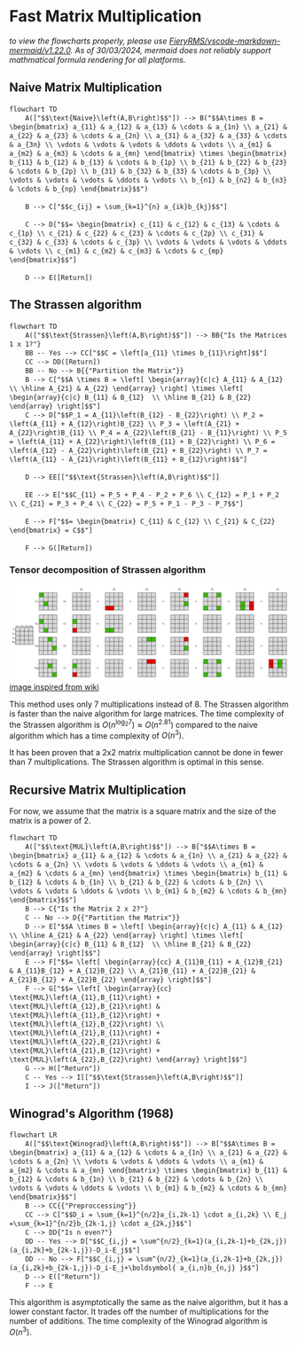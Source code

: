# Fast Matrix Multiplication

_to view the flowcharts properly, please use [FieryRMS/vscode-markdown-mermaid/v1.22.0](https://github.com/FieryRMS/vscode-markdown-mermaid/releases/tag/v1.22.0). As of 30/03/2024, mermaid does not reliably support mathmatical formula rendering for all platforms._

## Naive Matrix Multiplication

```mermaid
flowchart TD
    A(["$$\text{Naive}\left(A,B\right)$$"]) --> B("$$A\times B = \begin{bmatrix} a_{11} & a_{12} & a_{13} & \cdots & a_{1n} \\ a_{21} & a_{22} & a_{23} & \cdots & a_{2n} \\ a_{31} & a_{32} & a_{33} & \cdots & a_{3n} \\ \vdots & \vdots & \vdots & \ddots & \vdots \\ a_{m1} & a_{m2} & a_{m3} & \cdots & a_{mn} \end{bmatrix} \times \begin{bmatrix} b_{11} & b_{12} & b_{13} & \cdots & b_{1p} \\ b_{21} & b_{22} & b_{23} & \cdots & b_{2p} \\ b_{31} & b_{32} & b_{33} & \cdots & b_{3p} \\ \vdots & \vdots & \vdots & \ddots & \vdots \\ b_{n1} & b_{n2} & b_{n3} & \cdots & b_{np} \end{bmatrix}$$")

    B --> C["$$c_{ij} = \sum_{k=1}^{n} a_{ik}b_{kj}$$"]

    C --> D["$$= \begin{bmatrix} c_{11} & c_{12} & c_{13} & \cdots & c_{1p} \\ c_{21} & c_{22} & c_{23} & \cdots & c_{2p} \\ c_{31} & c_{32} & c_{33} & \cdots & c_{3p} \\ \vdots & \vdots & \vdots & \ddots & \vdots \\ c_{m1} & c_{m2} & c_{m3} & \cdots & c_{mp} \end{bmatrix}$$"]

    D --> E([Return])
```

## The Strassen algorithm

```mermaid
flowchart TD
    A(["$$\text{Strassen}\left(A,B\right)$$"]) --> BB{"Is the Matrices 1 x 1?"}
    BB -- Yes --> CC["$$C = \left[a_{11} \times b_{11}\right]$$"]
    CC --> DD([Return])
    BB -- No --> B{{"Partition the Matrix"}}
    B --> C["$$A \times B = \left[ \begin{array}{c|c} A_{11} & A_{12}  \\ \hline A_{21} & A_{22} \end{array} \right] \times \left[ \begin{array}{c|c} B_{11} & B_{12}  \\ \hline B_{21} & B_{22} \end{array} \right]$$"]
    C --> D["$$P_1 = A_{11}\left(B_{12} - B_{22}\right) \\ P_2 = \left(A_{11} + A_{12}\right)B_{22} \\ P_3 = \left(A_{21} + A_{22}\right)B_{11} \\ P_4 = A_{22}\left(B_{21} - B_{11}\right) \\ P_5 = \left(A_{11} + A_{22}\right)\left(B_{11} + B_{22}\right) \\ P_6 = \left(A_{12} - A_{22}\right)\left(B_{21} + B_{22}\right) \\ P_7 = \left(A_{11} - A_{21}\right)\left(B_{11} + B_{12}\right)$$"]

    D --> EE[["$$\text{Strassen}\left(A,B\right)$$"]]

    EE --> E["$$C_{11} = P_5 + P_4 - P_2 + P_6 \\ C_{12} = P_1 + P_2 \\ C_{21} = P_3 + P_4 \\ C_{22} = P_5 + P_1 - P_3 - P_7$$"]

    E --> F["$$= \begin{bmatrix} C_{11} & C_{12} \\ C_{21} & C_{22} \end{bmatrix} = C$$"]

    F --> G([Return])
```

### Tensor decomposition of Strassen algorithm

![Tensor Decompostion Created on ](./assets/Figma_matrix_decomposition.png)
[image inspired from wiki](https://upload.wikimedia.org/wikipedia/commons/thumb/2/2e/Strassen_algorithm.svg/1200px-Strassen_algorithm.svg.png)

This method uses only 7 multiplications instead of 8. The Strassen algorithm is faster than the naive algorithm for large matrices. The time complexity of the Strassen algorithm is $O(n^{\log_2 7}) \approx O(n^{2.81})$ compared to the naive algorithm which has a time complexity of $O(n^3)$.

It has been proven that a 2x2 matrix multiplication cannot be done in fewer than 7 multiplications. The Strassen algorithm is optimal in this sense.

## Recursive Matrix Multiplication

For now, we assume that the matrix is a square matrix and the size of the matrix is a power of 2.

```mermaid
flowchart TD
    A(["$$\text{MUL}\left(A,B\right)$$"]) --> B["$$A\times B = \begin{bmatrix} a_{11} & a_{12} & \cdots & a_{1n} \\ a_{21} & a_{22} & \cdots & a_{2n} \\ \vdots & \vdots & \ddots & \vdots \\ a_{m1} & a_{m2} & \cdots & a_{mn} \end{bmatrix} \times \begin{bmatrix} b_{11} & b_{12} & \cdots & b_{1n} \\ b_{21} & b_{22} & \cdots & b_{2n} \\ \vdots & \vdots & \ddots & \vdots \\ b_{m1} & b_{m2} & \cdots & b_{mn} \end{bmatrix}$$"]
    B --> C{"Is the Matrix 2 x 2?"}
    C -- No --> D{{"Partition the Matrix"}}
    D --> E["$$A \times B = \left[ \begin{array}{c|c} A_{11} & A_{12}  \\ \hline A_{21} & A_{22} \end{array} \right] \times \left[ \begin{array}{c|c} B_{11} & B_{12}  \\ \hline B_{21} & B_{22} \end{array} \right]$$"]
    E --> F["$$= \left[ \begin{array}{cc} A_{11}B_{11} + A_{12}B_{21} & A_{11}B_{12} + A_{12}B_{22} \\ A_{21}B_{11} + A_{22}B_{21} & A_{21}B_{12} + A_{22}B_{22} \end{array} \right]$$"]
    F --> G["$$= \left[ \begin{array}{cc} \text{MUL}\left(A_{11},B_{11}\right) + \text{MUL}\left(A_{12},B_{21}\right) & \text{MUL}\left(A_{11},B_{12}\right) + \text{MUL}\left(A_{12},B_{22}\right) \\ \text{MUL}\left(A_{21},B_{11}\right) + \text{MUL}\left(A_{22},B_{21}\right) & \text{MUL}\left(A_{21},B_{12}\right) + \text{MUL}\left(A_{22},B_{22}\right) \end{array} \right]$$"]
    G --> H(["Return"])
    C -- Yes --> I[["$$\text{Strassen}\left(A,B\right)$$"]]
    I --> J(["Return"])
```

## Winograd's Algorithm (1968)

```mermaid
flowchart LR
    A(["$$\text{Winograd}\left(A,B\right)$$"]) --> B["$$A\times B = \begin{bmatrix} a_{11} & a_{12} & \cdots & a_{1n} \\ a_{21} & a_{22} & \cdots & a_{2n} \\ \vdots & \vdots & \ddots & \vdots \\ a_{m1} & a_{m2} & \cdots & a_{mn} \end{bmatrix} \times \begin{bmatrix} b_{11} & b_{12} & \cdots & b_{1n} \\ b_{21} & b_{22} & \cdots & b_{2n} \\ \vdots & \vdots & \ddots & \vdots \\ b_{m1} & b_{m2} & \cdots & b_{mn} \end{bmatrix}$$"]
    B --> CC{{"Preproccessing"}}
    CC --> C["$$D_i = \sum_{k=1}^{n/2}a_{i,2k-1} \cdot a_{i,2k} \\ E_j =\sum_{k=1}^{n/2}b_{2k-1,j} \cdot a_{2k,j}$$"]
    C --> DD{"Is n even?"}
    DD -- Yes --> D["$$C_{i,j} = \sum^{n/2}_{k=1}(a_{i,2k-1}+b_{2k,j})(a_{i,2k}+b_{2k-1,j})-D_i-E_j$$"]
    DD -- No --> F["$$C_{i,j} = \sum^{n/2}_{k=1}(a_{i,2k-1}+b_{2k,j})(a_{i,2k}+b_{2k-1,j})-D_i-E_j+\boldsymbol{ a_{i,n}b_{n,j} }$$"]
    D --> E(["Return"])
    F --> E
```

This algorithm is asymptotically the same as the naive algorithm, but it has a lower constant factor. It trades off the number of multiplications for the number of additions. The time complexity of the Winograd algorithm is $O(n^3)$.
